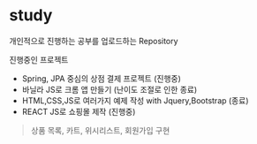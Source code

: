 # study
개인적으로 진행하는 공부를 업로드하는 Repository


진행중인 프로젝트
- Spring, JPA 중심의 상점 결제 프로젝트 (진행중)
- 바닐라 JS로 크롬 앱 만들기 (난이도 조절로 인한 종료)
- HTML,CSS,JS로 여러가지 예제 작성 with Jquery,Bootstrap (종료)
- REACT JS로 쇼핑몰 제작 (진행중)
> 상품 목록, 카트, 위시리스트, 회원가입 구현
